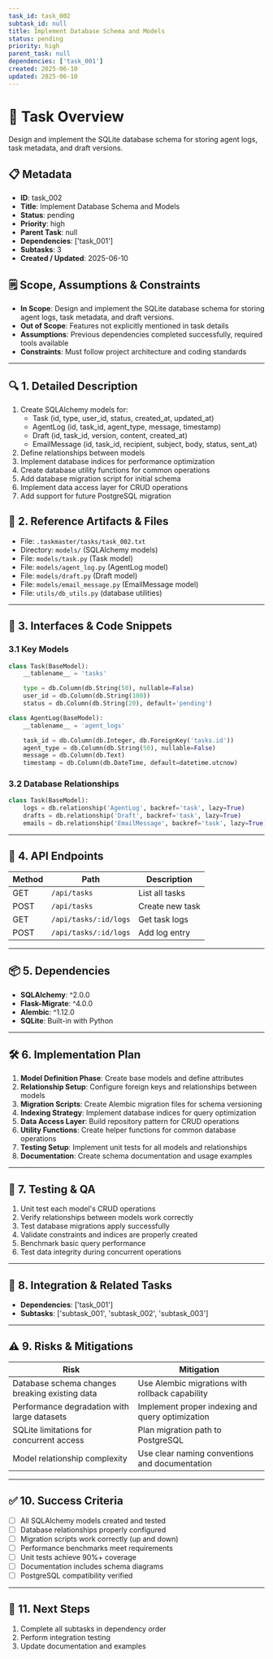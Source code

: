 ```yaml
---
task_id: task_002
subtask_id: null
title: Implement Database Schema and Models
status: pending
priority: high
parent_task: null
dependencies: ['task_001']
created: 2025-06-10
updated: 2025-06-10
---
```


# 🎯 Task Overview
Design and implement the SQLite database schema for storing agent logs, task metadata, and draft versions.

## 📋 Metadata
- **ID**: task_002
- **Title**: Implement Database Schema and Models
- **Status**: pending
- **Priority**: high
- **Parent Task**: null
- **Dependencies**: ['task_001']
- **Subtasks**: 3
- **Created / Updated**: 2025-06-10

## 🗒️ Scope, Assumptions & Constraints
- **In Scope**: Design and implement the SQLite database schema for storing agent logs, task metadata, and draft versions.
- **Out of Scope**: Features not explicitly mentioned in task details
- **Assumptions**: Previous dependencies completed successfully, required tools available
- **Constraints**: Must follow project architecture and coding standards

---

## 🔍 1. Detailed Description
1. Create SQLAlchemy models for:
   - Task (id, type, user_id, status, created_at, updated_at)
   - AgentLog (id, task_id, agent_type, message, timestamp)
   - Draft (id, task_id, version, content, created_at)
   - EmailMessage (id, task_id, recipient, subject, body, status, sent_at)
2. Define relationships between models
3. Implement database indices for performance optimization
4. Create database utility functions for common operations
5. Add database migration script for initial schema
6. Implement data access layer for CRUD operations
7. Add support for future PostgreSQL migration

## 📁 2. Reference Artifacts & Files
- File: `.taskmaster/tasks/task_002.txt`
- Directory: `models/` (SQLAlchemy models)
- File: `models/task.py` (Task model)
- File: `models/agent_log.py` (AgentLog model)
- File: `models/draft.py` (Draft model)
- File: `models/email_message.py` (EmailMessage model)
- File: `utils/db_utils.py` (database utilities)

---

## 🔧 3. Interfaces & Code Snippets
### 3.1 Key Models
```python
class Task(BaseModel):
    __tablename__ = 'tasks'

    type = db.Column(db.String(50), nullable=False)
    user_id = db.Column(db.String(100))
    status = db.Column(db.String(20), default='pending')

class AgentLog(BaseModel):
    __tablename__ = 'agent_logs'

    task_id = db.Column(db.Integer, db.ForeignKey('tasks.id'))
    agent_type = db.Column(db.String(50), nullable=False)
    message = db.Column(db.Text)
    timestamp = db.Column(db.DateTime, default=datetime.utcnow)
```

### 3.2 Database Relationships
```python
class Task(BaseModel):
    logs = db.relationship('AgentLog', backref='task', lazy=True)
    drafts = db.relationship('Draft', backref='task', lazy=True)
    emails = db.relationship('EmailMessage', backref='task', lazy=True)
```

---

## 🔌 4. API Endpoints
| Method | Path | Description |
|--------|------|-------------|
| GET | `/api/tasks` | List all tasks |
| POST | `/api/tasks` | Create new task |
| GET | `/api/tasks/:id/logs` | Get task logs |
| POST | `/api/tasks/:id/logs` | Add log entry |

---

## 📦 5. Dependencies
- **SQLAlchemy**: ^2.0.0
- **Flask-Migrate**: ^4.0.0
- **Alembic**: ^1.12.0
- **SQLite**: Built-in with Python

---

## 🛠️ 6. Implementation Plan
1. **Model Definition Phase**: Create base models and define attributes
2. **Relationship Setup**: Configure foreign keys and relationships between models
3. **Migration Scripts**: Create Alembic migration files for schema versioning
4. **Indexing Strategy**: Implement database indices for query optimization
5. **Data Access Layer**: Build repository pattern for CRUD operations
6. **Utility Functions**: Create helper functions for common database operations
7. **Testing Setup**: Implement unit tests for all models and relationships
8. **Documentation**: Create schema documentation and usage examples

---

## 🧪 7. Testing & QA
1. Unit test each model's CRUD operations
2. Verify relationships between models work correctly
3. Test database migrations apply successfully
4. Validate constraints and indices are properly created
5. Benchmark basic query performance
6. Test data integrity during concurrent operations

---

## 🔗 8. Integration & Related Tasks
- **Dependencies**: ['task_001']
- **Subtasks**: ['subtask_001', 'subtask_002', 'subtask_003']

---

## ⚠️ 9. Risks & Mitigations
| Risk | Mitigation |
|------|------------|
| Database schema changes breaking existing data | Use Alembic migrations with rollback capability |
| Performance degradation with large datasets | Implement proper indexing and query optimization |
| SQLite limitations for concurrent access | Plan migration path to PostgreSQL |
| Model relationship complexity | Use clear naming conventions and documentation |

---

## ✅ 10. Success Criteria
- [ ] All SQLAlchemy models created and tested
- [ ] Database relationships properly configured
- [ ] Migration scripts work correctly (up and down)
- [ ] Performance benchmarks meet requirements
- [ ] Unit tests achieve 90%+ coverage
- [ ] Documentation includes schema diagrams
- [ ] PostgreSQL compatibility verified

---

## 🚀 11. Next Steps
1. Complete all subtasks in dependency order
2. Perform integration testing
3. Update documentation and examples
